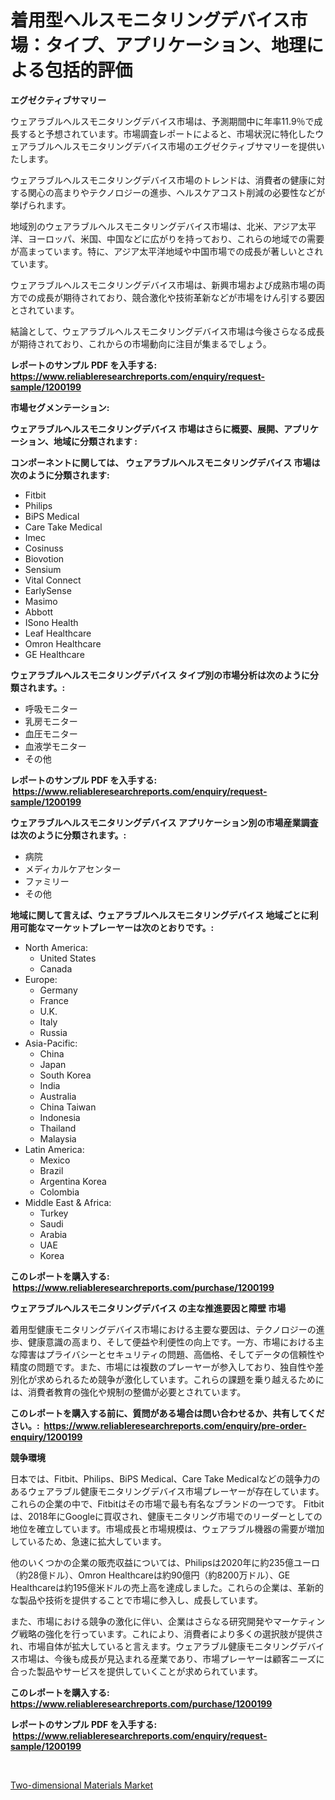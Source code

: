 <p><h1>着用型ヘルスモニタリングデバイス市場：タイプ、アプリケーション、地理による包括的評価</h1></p><p><strong>エグゼクティブサマリー</strong></p>
<p><p>ウェアラブルヘルスモニタリングデバイス市場は、予測期間中に年率11.9％で成長すると予想されています。市場調査レポートによると、市場状況に特化したウェアラブルヘルスモニタリングデバイス市場のエグゼクティブサマリーを提供いたします。</p><p>ウェアラブルヘルスモニタリングデバイス市場のトレンドは、消費者の健康に対する関心の高まりやテクノロジーの進歩、ヘルスケアコスト削減の必要性などが挙げられます。</p><p>地域別のウェアラブルヘルスモニタリングデバイス市場は、北米、アジア太平洋、ヨーロッパ、米国、中国などに広がりを持っており、これらの地域での需要が高まっています。特に、アジア太平洋地域や中国市場での成長が著しいとされています。</p><p>ウェアラブルヘルスモニタリングデバイス市場は、新興市場および成熟市場の両方での成長が期待されており、競合激化や技術革新などが市場をけん引する要因とされています。</p><p>結論として、ウェアラブルヘルスモニタリングデバイス市場は今後さらなる成長が期待されており、これからの市場動向に注目が集まるでしょう。</p></p>
<p><strong>レポートのサンプル PDF を入手する: <a href="https://www.reliableresearchreports.com/enquiry/request-sample/1200199">https://www.reliableresearchreports.com/enquiry/request-sample/1200199</a></strong></p>
<p><strong>市場セグメンテーション:</strong></p>
<p><strong> ウェアラブルヘルスモニタリングデバイス 市場はさらに概要、展開、アプリケーション、地域に分類されます :</strong></p>
<p><strong>コンポーネントに関しては、 ウェアラブルヘルスモニタリングデバイス 市場は次のように分類されます: &nbsp;</strong></p>
<p><ul><li>Fitbit</li><li>Philips</li><li>BiPS Medical</li><li>Care Take Medical</li><li>Imec</li><li>Cosinuss</li><li>Biovotion</li><li>Sensium</li><li>Vital Connect</li><li>EarlySense</li><li>Masimo</li><li>Abbott</li><li>ISono Health</li><li>Leaf Healthcare</li><li>Omron Healthcare</li><li>GE Healthcare</li></ul></p>
<p><strong> ウェアラブルヘルスモニタリングデバイス タイプ別の市場分析は次のように分類されます。:</strong></p>
<p><ul><li>呼吸モニター</li><li>乳房モニター</li><li>血圧モニター</li><li>血液学モニター</li><li>その他</li></ul></p>
<p><strong>レポートのサンプル PDF を入手する: &nbsp;<a href="https://www.reliableresearchreports.com/enquiry/request-sample/1200199">https://www.reliableresearchreports.com/enquiry/request-sample/1200199</a></strong></p>
<p><strong> ウェアラブルヘルスモニタリングデバイス アプリケーション別の市場産業調査は次のように分類されます。:</strong></p>
<p><ul><li>病院</li><li>メディカルケアセンター</li><li>ファミリー</li><li>その他</li></ul></p>
<p><strong>地域に関して言えば、ウェアラブルヘルスモニタリングデバイス 地域ごとに利用可能なマーケットプレーヤーは次のとおりです。:</strong></p>
<p><ul>
    <li>
        North America:
        <ul>
            <li>United States</li>
            <li>Canada</li>
        </ul>
    </li>
    <li>
        Europe:
        <ul>
            <li>Germany</li>
            <li>France</li>
            <li>U.K.</li>
            <li>Italy</li>
            <li>Russia</li>
        </ul>
    </li>
    <li>
        Asia-Pacific:
        <ul>
            <li>China</li>
            <li>Japan</li>
            <li>South Korea</li>
            <li>India</li>
            <li>Australia</li>
            <li>China Taiwan</li>
            <li>Indonesia</li>
            <li>Thailand</li>
            <li>Malaysia</li>
        </ul>
    </li>
    <li>
        Latin America:
        <ul>
            <li>Mexico</li>
            <li>Brazil</li>
            <li>Argentina Korea</li>
            <li>Colombia</li>
        </ul>
    </li>
    <li>
        Middle East & Africa:
        <ul>
            <li>Turkey</li>
            <li>Saudi</li>
            <li>Arabia</li>
            <li>UAE</li>
            <li>Korea</li>
        </ul>
    </li>
    </ul></p>
<p><strong>このレポートを購入する: &nbsp;<a href="https://www.reliableresearchreports.com/purchase/1200199">https://www.reliableresearchreports.com/purchase/1200199</a></strong></p>
<p><strong>ウェアラブルヘルスモニタリングデバイス の主な推進要因と障壁 市場</strong></p>
<p><p>着用型健康モニタリングデバイス市場における主要な要因は、テクノロジーの進歩、健康意識の高まり、そして便益や利便性の向上です。一方、市場における主な障害はプライバシーとセキュリティの問題、高価格、そしてデータの信頼性や精度の問題です。また、市場には複数のプレーヤーが参入しており、独自性や差別化が求められるため競争が激化しています。これらの課題を乗り越えるためには、消費者教育の強化や規制の整備が必要とされています。</p></p>
<p><strong>このレポートを購入する前に、質問がある場合は問い合わせるか、共有してください。:&nbsp; <a href="https://www.reliableresearchreports.com/enquiry/pre-order-enquiry/1200199">https://www.reliableresearchreports.com/enquiry/pre-order-enquiry/1200199</a></strong></p>
<p><strong>競争環境</strong></p>
<p><p>日本では、Fitbit、Philips、BiPS Medical、Care Take Medicalなどの競争力のあるウェアラブル健康モニタリングデバイス市場プレーヤーが存在しています。これらの企業の中で、Fitbitはその市場で最も有名なブランドの一つです。 Fitbitは、2018年にGoogleに買収され、健康モニタリング市場でのリーダーとしての地位を確立しています。市場成長と市場規模は、ウェアラブル機器の需要が増加しているため、急速に拡大しています。 </p><p>他のいくつかの企業の販売収益については、Philipsは2020年に約235億ユーロ（約28億ドル）、Omron Healthcareは約90億円（約8200万ドル）、GE Healthcareは約195億米ドルの売上高を達成しました。これらの企業は、革新的な製品や技術を提供することで市場に参入し、成長しています。</p><p>また、市場における競争の激化に伴い、企業はさらなる研究開発やマーケティング戦略の強化を行っています。これにより、消費者により多くの選択肢が提供され、市場自体が拡大していると言えます。ウェアラブル健康モニタリングデバイス市場は、今後も成長が見込まれる産業であり、市場プレーヤーは顧客ニーズに合った製品やサービスを提供していくことが求められています。</p></p>
<p><strong>このレポートを購入する: &nbsp; <a href="https://www.reliableresearchreports.com/purchase/1200199">https://www.reliableresearchreports.com/purchase/1200199</a></strong></p>
<p><strong>レポートのサンプル PDF を入手する: &nbsp;<a href="https://www.reliableresearchreports.com/enquiry/request-sample/1200199">https://www.reliableresearchreports.com/enquiry/request-sample/1200199</a></strong><strong></strong></p>
<p>&nbsp;</p>
<p><p><a href="https://github.com/Sherrillcrooksxa8i18ucf2m/Market-Research-Report-List-1/blob/main/two-dimensional-materials-market.md">Two-dimensional Materials Market</a></p></p>